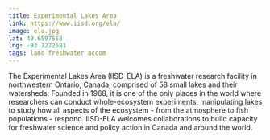 ```yaml
---
title: Experimental Lakes Area
link: https://www.iisd.org/ela/
image: ela.jpg
lat: 49.6597568
lng: -93.7272581
tags: land freshwater accom
---
```


The Experimental Lakes Area (IISD-ELA) is a freshwater research facility in northwestern Ontario, Canada, comprised of
58 small lakes and their watersheds. Founded in 1968, it is one of the only places in the world where researchers can
conduct whole-ecosystem experiments, manipulating lakes to study how all aspects of the ecosystem - from the atmosphere
to fish populations - respond. IISD-ELA welcomes collaborations to build capacity for freshwater science and policy
action in Canada and around the world.
